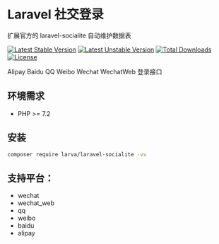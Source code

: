 # Laravel 社交登录

扩展官方的 laravel-socialite 自动维护数据表

[![Latest Stable Version](https://poser.pugx.org/larva/laravel-socialite/v/stable.svg)](https://packagist.org/packages/larva/laravel-socialite)
[![Latest Unstable Version](https://poser.pugx.org/larva/laravel-socialite/v/unstable.svg)](https://packagist.org/packages/larva/laravel-socialite)
[![Total Downloads](https://poser.pugx.org/larva/laravel-socialite/downloads)](https://packagist.org/packages/larva/laravel-socialite)
[![License](https://poser.pugx.org/larva/laravel-socialite/license)](https://packagist.org/packages/larva/laravel-socialite)

Alipay Baidu QQ Weibo Wechat WechatWeb 登录接口

## 环境需求

- PHP >= 7.2

## 安装

```bash
composer require larva/laravel-socialite -vv
```

## 支持平台：
- wechat
- wechat_web
- qq
- weibo
- baidu
- alipay
